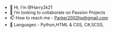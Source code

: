 - 👋 Hi, I’m @Harry2k21
- 💞️ I’m looking to collaborate on Passion Projects
- 📫 How to reach me - Parker2002hp@gmail.com
- 📙 Languages - Python,HTML & CSS, C#,SCSS,

<!---
Harry2k21/Harry2k21 is a ✨ special ✨ repository because its `README.md` (this file) appears on your GitHub profile.
You can click the Preview link to take a look at your changes.
--->
